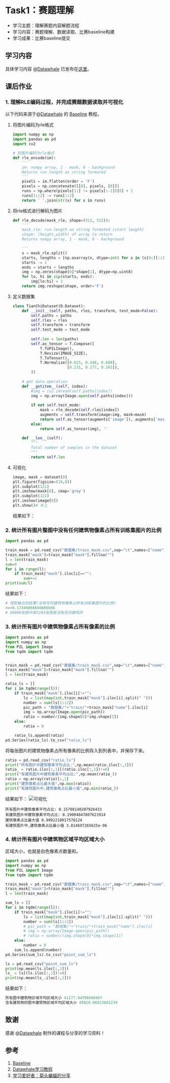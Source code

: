 # Task1：赛题理解

- 学习主题：理解赛题内容解题流程
- 学习内容：赛题理解、数据读取、比赛baseline构建
- 学习成果：比赛baseline提交

## 学习内容

具体学习内容 @[Datawhale](https://github.com/datawhalechina) 已发布在[这里](https://github.com/datawhalechina/team-learning-cv/blob/master/AerialImageSegmentation/Task1%EF%BC%9A%E8%B5%9B%E9%A2%98%E7%90%86%E8%A7%A3.md)。

## 课后作业

### 1. 理解RLE编码过程，并完成赛题数据读取并可视化

以下代码来源于@[Datawhale](https://github.com/datawhalechina) 的 [Baseline](https://github.com/datawhalechina/team-learning-cv/blob/master/AerialImageSegmentation/baseline.ipynb) 教程。

1. 将图片编码为rle格式

	```python
	import numpy as np
	import pandas as pd
	import cv2
	
	# 将图片编码为rle格式
	def rle_encode(im):
	    '''
	    im: numpy array, 1 - mask, 0 - background
	    Returns run length as string formated
	    '''
	    pixels = im.flatten(order = 'F')
	    pixels = np.concatenate([[0], pixels, [0]])
	    runs = np.where(pixels[1:] != pixels[:-1])[0] + 1
	    runs[1::2] -= runs[::2]
	    return ' '.join(str(x) for x in runs)
	```

2. 将rle格式进行解码为图片

	```python
	def rle_decode(mask_rle, shape=(512, 512)):
	    '''
	    mask_rle: run-length as string formated (start length)
	    shape: (height,width) of array to return 
	    Returns numpy array, 1 - mask, 0 - background
	
	    '''
	    s = mask_rle.split()
	    starts, lengths = [np.asarray(x, dtype=int) for x in (s[0:][::2], s[1:][::2])]
	    starts -= 1
	    ends = starts + lengths
	    img = np.zeros(shape[0]*shape[1], dtype=np.uint8)
	    for lo, hi in zip(starts, ends):
	        img[lo:hi] = 1
	    return img.reshape(shape, order='F')
	```

3. 定义数据集

	```python
	class TianChiDataset(D.Dataset):
	    def __init__(self, paths, rles, transform, test_mode=False):
	        self.paths = paths
	        self.rles = rles
	        self.transform = transform
	        self.test_mode = test_mode
	        
	        self.len = len(paths)
	        self.as_tensor = T.Compose([
	            T.ToPILImage(),
	            T.Resize(IMAGE_SIZE),
	            T.ToTensor(),
	            T.Normalize([0.625, 0.448, 0.688],
	                        [0.131, 0.177, 0.101]),
	        ])
	        
	    # get data operation
	    def __getitem__(self, index):
	        #img = cv2.imread(self.paths[index])
	        img = np.array(Image.open(self.paths[index]))
	        
	        if not self.test_mode:
	            mask = rle_decode(self.rles[index])
	            augments = self.transform(image=img, mask=mask)
	            return self.as_tensor(augments['image']), augments['mask'][None]#（3，256，256），（1，256，256）
	        else:
	            return self.as_tensor(img), ''        
	    
	    def __len__(self):
	        """
	        Total number of samples in the dataset
	        """
	        return self.len
	```

4. 可视化

	```python
	image, mask = dataset[0]
	plt.figure(figsize=(16,8))
	plt.subplot(121)
	plt.imshow(mask[0], cmap='gray')
	plt.subplot(122)
	plt.imshow(image[0])
	plt.show()# 补上
	```

	结果如下：

	

### 2. 统计所有图片整图中没有任何建筑物像素占所有训练集图片的比例

```python
import pandas as pd

train_mask = pd.read_csv("数据集/train_mask.csv",sep="\t",names=["name","mask"])
train_mask["mask"]=train_mask["mask"].fillna("")
l = len(train_mask)
sum=0
for i in range(l):
    if train_mask["mask"].iloc[i]=="":
        sum+=1
print(sum/l)
```

结果如下：

```python
# 得到输出的结果(没有任何建筑物像素占所有训练集图片的比例)
>>>0.17346666666666666
# 30000张图中有5204张图是没有任何建筑的
```

### 3. 统计所有图片中建筑物像素占所有像素的比例

```python
import pandas as pd
import numpy as np
from PIL import Image
from tqdm import tqdm


train_mask = pd.read_csv("数据集/train_mask.csv",sep="\t",names=["name","mask"])
train_mask["mask"]=train_mask["mask"].fillna("")
l = len(train_mask)

ratio_ls = []
for i in tqdm(range(l)):
    if train_mask["mask"].iloc[i]!="":
        ls = list(map(int,train_mask["mask"].iloc[i].split(" ")))
        number = sum(ls[1::2])
        pic_path = "数据集/"+"train/"+train_mask["name"].iloc[i]
        img = np.array(Image.open(pic_path))
        ratio = number/(img.shape[0]*img.shape[1])
    else:
        ratio = 0

    ratio_ls.append(ratio)
pd.Series(ratio_ls).to_csv("ratio_ls")
```

将每张图片的建筑物像素占所有像素的比例存入到列表中，并保存下来。

```python
ratio = pd.read_csv("ratio_ls")
print("所有图片中建筑像素平均占比:",np.mean(ratio.iloc[:,1]))
ratio_ = ratio.iloc[:,1][(ratio.iloc[:,1])!=0]
print("有建筑图片中建筑像素平均占比:",np.mean(ratio_))
ratio = np.array(ratio)[:,1]
print("建筑像素占比最大值",np.max(ratio))
print("有建筑图片中,建筑像素占比最小值",np.min(ratio_))
```

结果如下：
![可视化](./pic/可视化.jpg)

```
所有图片中建筑像素平均占比: 0.15708140207926433
有建筑图片中建筑像素平均占比: 0.19004847807621914
建筑像素占比最大值 0.9992218017578124
有建筑图片中,建筑像素占比最小值 3.814697265625e-06
```

### 4. 统计所有图片中建筑物区域平均区域大小

区域大小，也就是白色像素点数量和。

```python
import pandas as pd
import numpy as np
from PIL import Image
from tqdm import tqdm

train_mask = pd.read_csv("数据集/train_mask.csv",sep="\t",names=["name","mask"])
train_mask["mask"]=train_mask["mask"].fillna("")
l = len(train_mask)

sum_ls = []
for i in tqdm(range(l)):
    if train_mask["mask"].iloc[i]!="":
        ls = list(map(int,train_mask["mask"].iloc[i].split(" ")))
        number = sum(ls[1::2])
        # pic_path = "数据集/"+"train/"+train_mask["name"].iloc[i]
        # img = np.array(Image.open(pic_path))
        # ratio = number/(img.shape[0]*img.shape[1])
    else:
        number = 0
    sum_ls.append(number)
pd.Series(sum_ls).to_csv("point_sum_ls")
```

```python
ls = pd.read_csv("point_sum_ls")
print(np.mean(ls.iloc[:,1]))
ls_ = ls[(ls.iloc[:,1])!=0]
print(np.mean(ls_.iloc[:,1]))
```

结果如下：

```python
所有图中建筑物区域平均区域大小 41177.94706666667
含有建筑物的图中建筑物区域平均区域大小 49820.06823681239
```

## 致谢

感谢 @[Datawhale](https://github.com/datawhalechina) 制作的课程与分享的学习资料！

## 参考

1. [Baseline](https://github.com/datawhalechina/team-learning-cv/blob/master/AerialImageSegmentation/baseline.ipynb)
2. [Datawhale学习教程](https://github.com/datawhalechina/team-learning-cv/blob/master/AerialImageSegmentation/baseline.ipynb)
3. [学习爱好者：菊头蝙蝠的分享](https://blog.csdn.net/qq_21539375/article/details/113825571)
